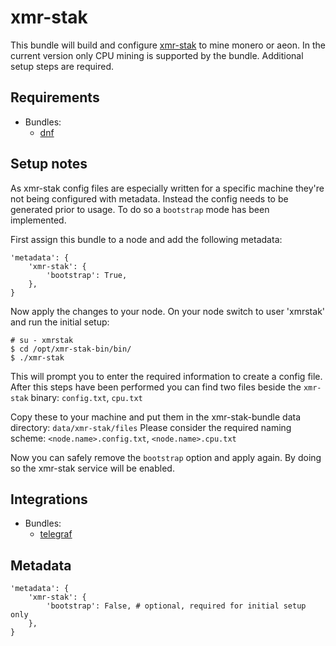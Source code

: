 # xmr-stak

This bundle will build and configure [xmr-stak](https://github.com/fireice-uk/xmr-stak) to mine monero or aeon.
In the current version only CPU mining is supported by the bundle.
Additional setup steps are required.

## Requirements

* Bundles:
  * [dnf](https://github.com/rullmann/bundlewrap-dnf)

## Setup notes

As xmr-stak config files are especially written for a specific machine they're not being configured with metadata.
Instead the config needs to be generated prior to usage. To do so a `bootstrap` mode has been implemented.

First assign this bundle to a node and add the following metadata:

    'metadata': {
        'xmr-stak': {
            'bootstrap': True,
        },
    }

Now apply the changes to your node.
On your node switch to user 'xmrstak' and run the initial setup:

    # su - xmrstak
    $ cd /opt/xmr-stak-bin/bin/
    $ ./xmr-stak

This will prompt you to enter the required information to create a config file.
After this steps have been performed you can find two files beside the `xmr-stak` binary: `config.txt`, `cpu.txt`

Copy these to your machine and put them in the xmr-stak-bundle data directory: `data/xmr-stak/files`
Please consider the required naming scheme: `<node.name>.config.txt`, `<node.name>.cpu.txt`

Now you can safely remove the `bootstrap` option and apply again. By doing so the xmr-stak service will be enabled. 

## Integrations

* Bundles:
  * [telegraf](https://github.com/rullmann/bundlewrap-telegraf)

## Metadata

    'metadata': {
        'xmr-stak': {
            'bootstrap': False, # optional, required for initial setup only
        },
    }

